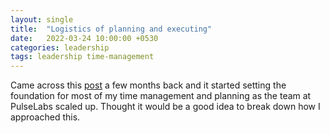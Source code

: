 ```yaml
---
layout: single
title:  "Logistics of planning and executing"
date:   2022-03-24 10:00:00 +0530
categories: leadership
tags: leadership time-management
---
```

Came across this [post](https://coda.io/d/Rituals-for-hypergrowth-An-inside-look-at-how-YouTube-scaled_dtrl4NzUguc/Rituals-for-hypergrowth-An-inside-look-at-how-YouTube-scaled_su_30#_luFRX) a few months back and it started setting the foundation for most of my time management and planning as the team at PulseLabs scaled up. Thought it would be a good idea to break down how I approached this.

